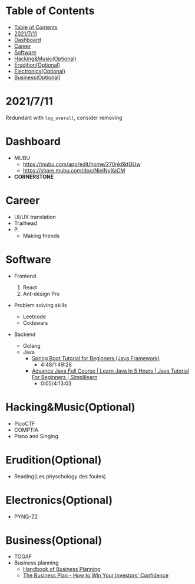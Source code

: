 # Table of Contents
- [Table of Contents](#table-of-contents)
- [2021/7/11](#2021711)
- [Dashboard](#dashboard)
- [Career](#career)
- [Software](#software)
- [Hacking&Music(Optional)](#hackingmusicoptional)
- [Erudition(Optional)](#eruditionoptional)
- [Electronics(Optional)](#electronicsoptional)
- [Business(Optional)](#businessoptional)


# 2021/7/11
Redundant with `log_overall`, consider removing

# Dashboard
- MUBU
  - https://mubu.com/app/edit/home/270nk6ktGUw
  - https://share.mubu.com/doc/NjeiNyXaCM
- **CORNERSTONE**

# Career
- UI/UX translation
- Trailhead
- P.
  - Making friends
# Software
- Frontend
   1. React
   2. Ant-design Pro
- Problem solving skills
  - Leetcode
  - Codewars

- Backend
  - Golang
  - Java
    - [Spring Boot Tutorial for Beginners (Java Framework)](https://www.youtube.com/watch?v=vtPkZShrvXQ)
      - 4:48/1:49:28
    - [Advance Java Full Course | Learn Java In 5 Hours | Java Tutorial For Beginners | Simplilearn](https://www.youtube.com/watch?v=Ae-r8hsbPUo)
      - 0:05/4:13:03


# Hacking&Music(Optional)
- PicoCTF
- COMPTIA
- Piano and Singing
# Erudition(Optional)
- Reading(Les physchology des foules)
# Electronics(Optional)
- PYNQ-Z2
# Business(Optional)
- TOGAF
- Business planning
  - [Handbook of Business Planning](https://www.businesspowertools.com/download/Handbook%20of%20Business%20Planning.pdf)
  - [The Business Plan - How to Win Your Investors’ Confidence](http://www.untag-smd.ac.id/files/Perpustakaan_Digital_1/BUSINESS%20PLAN%20The%20Business%20Plan.pdf)


